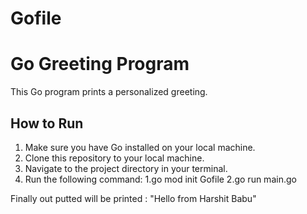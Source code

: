 # Gofile
# Go Greeting Program

This Go program prints a personalized greeting.

## How to Run
1. Make sure you have Go installed on your local machine.
2. Clone this repository to your local machine.
3. Navigate to the project directory in your terminal.
4. Run the following command:
   1.go mod init Gofile
   2.go run main.go

Finally out putted will be printed : "Hello from Harshit Babu"
